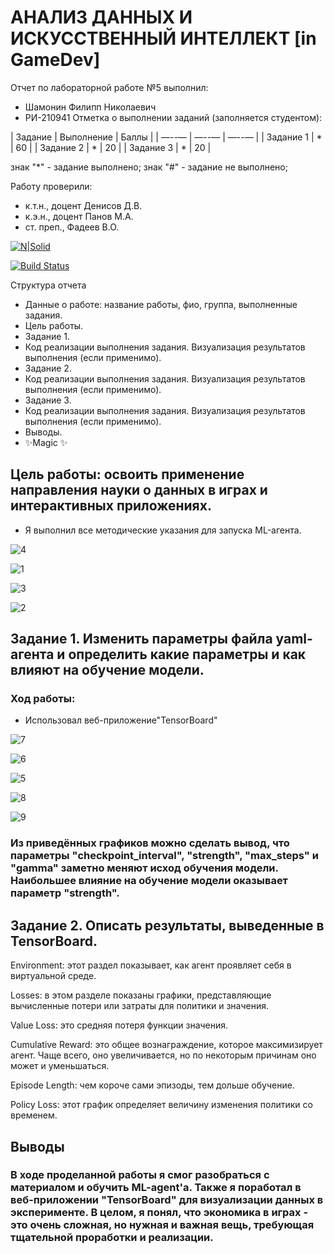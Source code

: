 # АНАЛИЗ ДАННЫХ И ИСКУССТВЕННЫЙ ИНТЕЛЛЕКТ [in GameDev]
Отчет по лабораторной работе №5 выполнил:
- Шамонин Филипп Николаевич
- РИ-210941
Отметка о выполнении заданий (заполняется студентом):

| Задание | Выполнение | Баллы |
| —--— | —--— | —--— |
| Задание 1 | * | 60 |
| Задание 2 | * | 20 |
| Задание 3 | * | 20 |

знак "*" - задание выполнено; знак "#" - задание не выполнено;

Работу проверили:
- к.т.н., доцент Денисов Д.В.
- к.э.н., доцент Панов М.А.
- ст. преп., Фадеев В.О.

[![N|Solid](https://cldup.com/dTxpPi9lDf.thumb.png)](https://nodesource.com/products/nsolid)

[![Build Status](https://travis-ci.org/joemccann/dillinger.svg?branch=master)](https://travis-ci.org/joemccann/dillinger)

Структура отчета

- Данные о работе: название работы, фио, группа, выполненные задания.
- Цель работы.
- Задание 1.
- Код реализации выполнения задания. Визуализация результатов выполнения (если применимо).
- Задание 2.
- Код реализации выполнения задания. Визуализация результатов выполнения (если применимо).
- Задание 3.
- Код реализации выполнения задания. Визуализация результатов выполнения (если применимо).
- Выводы.
- ✨Magic ✨

## Цель работы: освоить применение направления науки о данных в играх и интерактивных приложениях.

- Я выполнил все методические указания для запуска ML-агента.

![4](https://user-images.githubusercontent.com/103362219/205246237-be60a6f3-a3a0-4404-9969-d855cab5619e.png)

![1](https://user-images.githubusercontent.com/103362219/205246318-3bca0ee2-988d-472e-af57-8b3b54c5a4d4.JPG)

![3](https://user-images.githubusercontent.com/103362219/205246342-b65b819d-35c9-435d-ae14-afe0c453ba8f.png)

![2](https://user-images.githubusercontent.com/103362219/205246365-4c9a7e22-6609-4196-bd4c-8e20aff484d7.JPG)

## Задание 1. Изменить параметры файла yaml-агента и определить какие параметры и как влияют на обучение модели.

### Ход работы:

- Использовал веб-приложение"TensorBoard"

![7](https://user-images.githubusercontent.com/103362219/205248509-845109da-d24d-465f-8669-591315d2aaa0.JPG)

![6](https://user-images.githubusercontent.com/103362219/205248518-a0ed2ff6-dd4d-4d70-baa9-dbc06f318cd1.JPG)

![5](https://user-images.githubusercontent.com/103362219/205248530-c3e68f36-a3bb-4019-9c4f-f7d792f29a8d.JPG)

![8](https://user-images.githubusercontent.com/103362219/205248544-df37d93a-acec-4e2a-bd56-810e6eb2a2a6.JPG)

![9](https://user-images.githubusercontent.com/103362219/205248557-a3929827-981f-47c0-bfba-16646b84245a.JPG)

### Из приведённых графиков можно сделать вывод, что параметры "checkpoint_interval", "strength", "max_steps" и "gamma" заметно меняют исход обучения модели. Наибольшее влияние на обучение модели оказывает параметр "strength".

## Задание 2. Описать результаты, выведенные в TensorBoard.

Environment: этот раздел показывает, как агент проявляет себя в виртуальной среде.

Losses: в этом разделе показаны графики, представляющие вычисленные потери или затраты для политики и значения.

Value Loss: это средняя потеря функции значения.

Cumulative Reward: это общее вознаграждение, которое максимизирует агент. Чаще всего, оно увеличивается, но по некоторым причинам оно может и уменьшаться.

Episode Length: чем короче сами эпизоды, тем дольше обучение.

Policy Loss: этот график определяет величину изменения политики со временем.

## Выводы

### В ходе проделанной работы я смог разобраться с материалом и обучить ML-agent'a. Также я поработал в веб-приложении "TensorBoard" для визуализации данных в эксперименте. В целом, я понял, что экономика в играх - это очень сложная, но нужная и важная вещь, требующая тщательной проработки и реализации.
